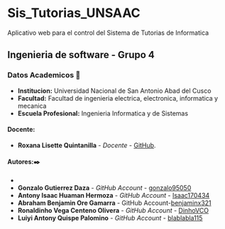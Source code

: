 # Sis_Tutorias_UNSAAC
Aplicativo web para el control del Sistema de Tutorias de Informatica
## Ingenieria de software - Grupo 4
### Datos Academicos 📖

- **Institucion:** Universidad Nacional de San Antonio Abad del Cusco
- **Facultad:** Facultad de ingenieria electrica, electronica, informatica y mecanica
- **Escuela Profesional:** Ingenieria Informatica y de Sistemas

#### Docente:

- **Roxana Lisette Quintanilla** - _Docente_ - [GitHub](https://github.com/nitanilla).

#### Autores:✒️
- 
- **Gonzalo Gutierrez Daza** - _GitHub Account_ - [gonzalo95050](https://github.com/gonzalo95050)
- **Antony Isaac Huaman Hermoza** - _GitHub Account_ - [Isaac170434](https://github.com/Isaac170434)
- **Abraham Benjamin Ore Gamarra** - GitHub Account-[benjaminx321](https://github.com/benjaminx321)
- **Ronaldinho Vega Centeno Olivera** - _GitHub Account_ - [DinhoVCO](https://github.com/DinhoVCO)
- **Luiyi Antony Quispe Palomino** - _GitHub Account_ - [blablabla115](https://github.com/blablabla115)
